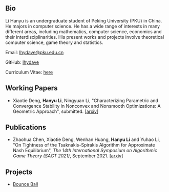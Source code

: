 ## Bio
Li Hanyu is an undergraduate student of Peking University (PKU) in China. He majors in computer science. He has a wide range of interests in many different areas, including mathematics, computer science, economics and their interdisciplinarities. His present works and projects involve theoretical computer science, game theory and statistics.

Email: lhydave@pku.edu.cn

GitHub: [lhydave](https://github.com/lhydave)

Curriculum Vitae: [here](https://lhydave.github.io/CV.pdf)

## Working Papers
- Xiaotie Deng, **Hanyu Li**, Ningyuan Li, "Characterizing Parametric and Convergence Stability in Nonconvex and Nonsmooth Optimizations: A Geometric Approach", submitted. [[arxiv](https://arxiv.org/abs/2204.01643)]

## Publications
- Zhaohua Chen, Xiaotie Deng, Wenhan Huang, **Hanyu Li** and Yuhao Li, "On Tightness of the Tsaknakis-Spirakis Algorithm for Approximate Nash Equilibrium", *The 14th International Symposium on Algorithmic Game Theory (SAGT 2021)*, September 2021. [[arxiv](https://arxiv.org/abs/2107.01471)]

## Projects
- [Bounce Ball](https://github.com/lhydave/BounceBall)
